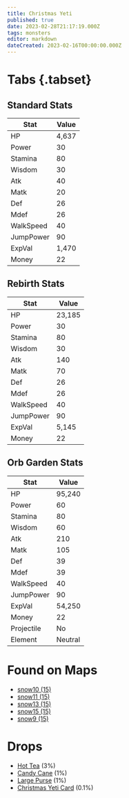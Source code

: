 ```yaml
---
title: Christmas Yeti
published: true
date: 2023-02-28T21:17:19.000Z
tags: monsters
editor: markdown
dateCreated: 2023-02-16T00:00:00.000Z
---
```


# Tabs {.tabset}

## Standard Stats

|Stat|Value|
|-|-|
|HP|4,637|
|Power|30|
|Stamina|80|
|Wisdom|30|
|Atk|40|
|Matk|20|
|Def|26|
|Mdef|26|
|WalkSpeed|40|
|JumpPower|90|
|ExpVal|1,470|
|Money|22|
## Rebirth Stats

|Stat|Value|
|-|-|
|HP|23,185|
|Power|30|
|Stamina|80|
|Wisdom|30|
|Atk|140|
|Matk|70|
|Def|26|
|Mdef|26|
|WalkSpeed|40|
|JumpPower|90|
|ExpVal|5,145|
|Money|22|
## Orb Garden Stats

|Stat|Value|
|-|-|
|HP|95,240|
|Power|60|
|Stamina|80|
|Wisdom|60|
|Atk|210|
|Matk|105|
|Def|39|
|Mdef|39|
|WalkSpeed|40|
|JumpPower|90|
|ExpVal|54,250|
|Money|22|
|Projectile|No|
|Element|Neutral|

# Found on Maps
 * [snow10 (15)](/maps/snow10)
 * [snow11 (15)](/maps/snow11)
 * [snow13 (15)](/maps/snow13)
 * [snow15 (15)](/maps/snow15)
 * [snow9 (15)](/maps/snow9)

# Drops
 * [Hot Tea](/items/hot-tea) (3%)
 * [Candy Cane](/items/candy-cane) (1%)
 * [Large Purse](/items/large-purse) (1%)
 * [Christmas Yeti Card](/items/christmas-yeti-card) (0.1%)
